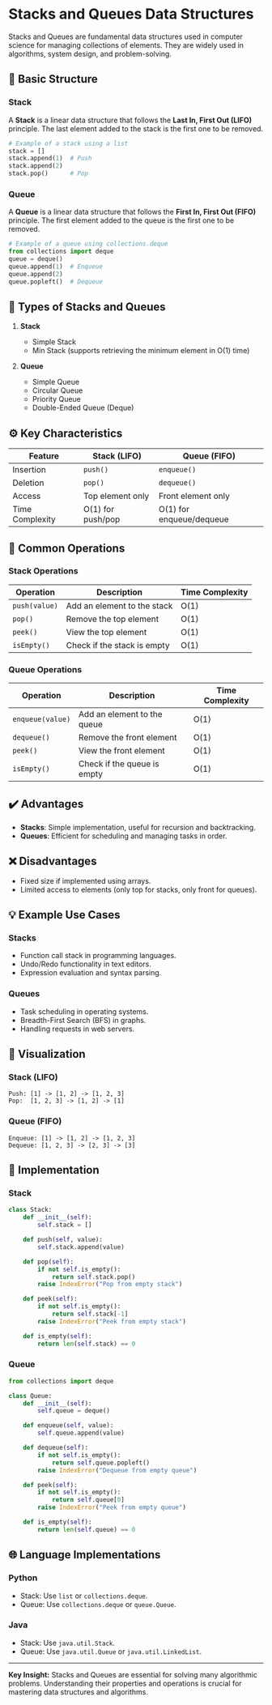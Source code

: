# Stacks and Queues Data Structures

Stacks and Queues are fundamental data structures used in computer science for managing collections of elements. They are widely used in algorithms, system design, and problem-solving.

## 🧱 Basic Structure

### Stack

A **Stack** is a linear data structure that follows the **Last In, First Out (LIFO)** principle. The last element added to the stack is the first one to be removed.

```python
# Example of a stack using a list
stack = []
stack.append(1)  # Push
stack.append(2)
stack.pop()      # Pop
```

### Queue

A **Queue** is a linear data structure that follows the **First In, First Out (FIFO)** principle. The first element added to the queue is the first one to be removed.

```python
# Example of a queue using collections.deque
from collections import deque
queue = deque()
queue.append(1)  # Enqueue
queue.append(2)
queue.popleft()  # Dequeue
```

## 🔄 Types of Stacks and Queues

1. **Stack**

   - Simple Stack
   - Min Stack (supports retrieving the minimum element in O(1) time)

2. **Queue**
   - Simple Queue
   - Circular Queue
   - Priority Queue
   - Double-Ended Queue (Deque)

## ⚙️ Key Characteristics

| Feature         | Stack (LIFO)      | Queue (FIFO)             |
| --------------- | ----------------- | ------------------------ |
| Insertion       | `push()`          | `enqueue()`              |
| Deletion        | `pop()`           | `dequeue()`              |
| Access          | Top element only  | Front element only       |
| Time Complexity | O(1) for push/pop | O(1) for enqueue/dequeue |

## 🎯 Common Operations

### Stack Operations

| Operation     | Description                 | Time Complexity |
| ------------- | --------------------------- | --------------- |
| `push(value)` | Add an element to the stack | O(1)            |
| `pop()`       | Remove the top element      | O(1)            |
| `peek()`      | View the top element        | O(1)            |
| `isEmpty()`   | Check if the stack is empty | O(1)            |

### Queue Operations

| Operation        | Description                 | Time Complexity |
| ---------------- | --------------------------- | --------------- |
| `enqueue(value)` | Add an element to the queue | O(1)            |
| `dequeue()`      | Remove the front element    | O(1)            |
| `peek()`         | View the front element      | O(1)            |
| `isEmpty()`      | Check if the queue is empty | O(1)            |

## ✔️ Advantages

- **Stacks**: Simple implementation, useful for recursion and backtracking.
- **Queues**: Efficient for scheduling and managing tasks in order.

## ❌ Disadvantages

- Fixed size if implemented using arrays.
- Limited access to elements (only top for stacks, only front for queues).

## 💡 Example Use Cases

### Stacks

- Function call stack in programming languages.
- Undo/Redo functionality in text editors.
- Expression evaluation and syntax parsing.

### Queues

- Task scheduling in operating systems.
- Breadth-First Search (BFS) in graphs.
- Handling requests in web servers.

## 🎨 Visualization

### Stack (LIFO)

```none
Push: [1] -> [1, 2] -> [1, 2, 3]
Pop:  [1, 2, 3] -> [1, 2] -> [1]
```

### Queue (FIFO)

```none
Enqueue: [1] -> [1, 2] -> [1, 2, 3]
Dequeue: [1, 2, 3] -> [2, 3] -> [3]
```

## 🚀 Implementation

### Stack

```python
class Stack:
    def __init__(self):
        self.stack = []

    def push(self, value):
        self.stack.append(value)

    def pop(self):
        if not self.is_empty():
            return self.stack.pop()
        raise IndexError("Pop from empty stack")

    def peek(self):
        if not self.is_empty():
            return self.stack[-1]
        raise IndexError("Peek from empty stack")

    def is_empty(self):
        return len(self.stack) == 0
```

### Queue

```python
from collections import deque

class Queue:
    def __init__(self):
        self.queue = deque()

    def enqueue(self, value):
        self.queue.append(value)

    def dequeue(self):
        if not self.is_empty():
            return self.queue.popleft()
        raise IndexError("Dequeue from empty queue")

    def peek(self):
        if not self.is_empty():
            return self.queue[0]
        raise IndexError("Peek from empty queue")

    def is_empty(self):
        return len(self.queue) == 0
```

## 🌐 Language Implementations

### Python

- Stack: Use `list` or `collections.deque`.
- Queue: Use `collections.deque` or `queue.Queue`.

### Java

- Stack: Use `java.util.Stack`.
- Queue: Use `java.util.Queue` or `java.util.LinkedList`.

---

**Key Insight:** Stacks and Queues are essential for solving many algorithmic problems. Understanding their properties and operations is crucial for mastering data structures and algorithms.
